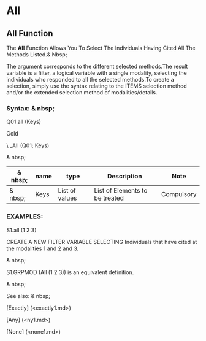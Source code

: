 # All

## All Function

The **All** Function Allows You To Select The Individuals Having Cited All The Methods Listed.& Nbsp;

The argument corresponds to the different selected methods.The result variable is a filter, a logical variable with a single modality, selecting the individuals who responded to all the selected methods.To create a selection, simply use the syntax relating to the ITEMS selection method and/or the extended selection method of modalities/details.

### Syntax: & nbsp;

Q01.all (Keys)

Gold

\ _All (Q01; Keys)

& nbsp;

| & nbsp; | **name** | **type** | **Description** | **Note** |
| --- | --- | --- | --- | --- |
| & nbsp; | Keys | List of values ​​| List of Elements to be treated | Compulsory |

### EXAMPLES:

S1.all (1 2 3)

CREATE A NEW FILTER VARIABLE SELECTING Individuals that have cited at the modalities 1 and 2 and 3.

& nbsp;

S1.GRPMOD (All (1 2 3)) is an equivalent definition.

& nbsp;

See also: & nbsp;

[Exactly] (<exactly1.md>)

[Any] (<ny1.md>)

[None] (<none1.md>)
